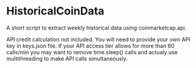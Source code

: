 # HistoricalCoinData
A short script to extract weekly historical data using coinmarketcap.api. 

API credit calculation not included. You will need to provide your own API key in keys.json file.
If your API access tier allows for more than 60 calls/min you may want to remove time.sleep() calls and actualy use multithreading to make API calls simultaneously.
